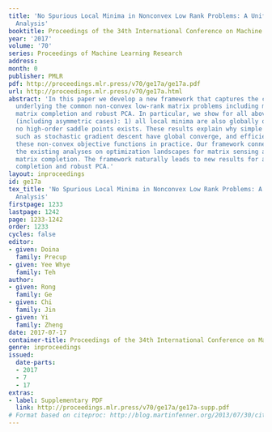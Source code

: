 ```yaml
---
title: 'No Spurious Local Minima in Nonconvex Low Rank Problems: A Unified Geometric
  Analysis'
booktitle: Proceedings of the 34th International Conference on Machine Learning
year: '2017'
volume: '70'
series: Proceedings of Machine Learning Research
address: 
month: 0
publisher: PMLR
pdf: http://proceedings.mlr.press/v70/ge17a/ge17a.pdf
url: http://proceedings.mlr.press/v70/ge17a.html
abstract: 'In this paper we develop a new framework that captures the common landscape
  underlying the common non-convex low-rank matrix problems including matrix sensing,
  matrix completion and robust PCA. In particular, we show for all above problems
  (including asymmetric cases): 1) all local minima are also globally optimal; 2)
  no high-order saddle points exists. These results explain why simple algorithms
  such as stochastic gradient descent have global converge, and efficiently optimize
  these non-convex objective functions in practice. Our framework connects and simplifies
  the existing analyses on optimization landscapes for matrix sensing and symmetric
  matrix completion. The framework naturally leads to new results for asymmetric matrix
  completion and robust PCA.'
layout: inproceedings
id: ge17a
tex_title: 'No Spurious Local Minima in Nonconvex Low Rank Problems: A Unified Geometric
  Analysis'
firstpage: 1233
lastpage: 1242
page: 1233-1242
order: 1233
cycles: false
editor:
- given: Doina
  family: Precup
- given: Yee Whye
  family: Teh
author:
- given: Rong
  family: Ge
- given: Chi
  family: Jin
- given: Yi
  family: Zheng
date: 2017-07-17
container-title: Proceedings of the 34th International Conference on Machine Learning
genre: inproceedings
issued:
  date-parts:
  - 2017
  - 7
  - 17
extras:
- label: Supplementary PDF
  link: http://proceedings.mlr.press/v70/ge17a/ge17a-supp.pdf
# Format based on citeproc: http://blog.martinfenner.org/2013/07/30/citeproc-yaml-for-bibliographies/
---
```

